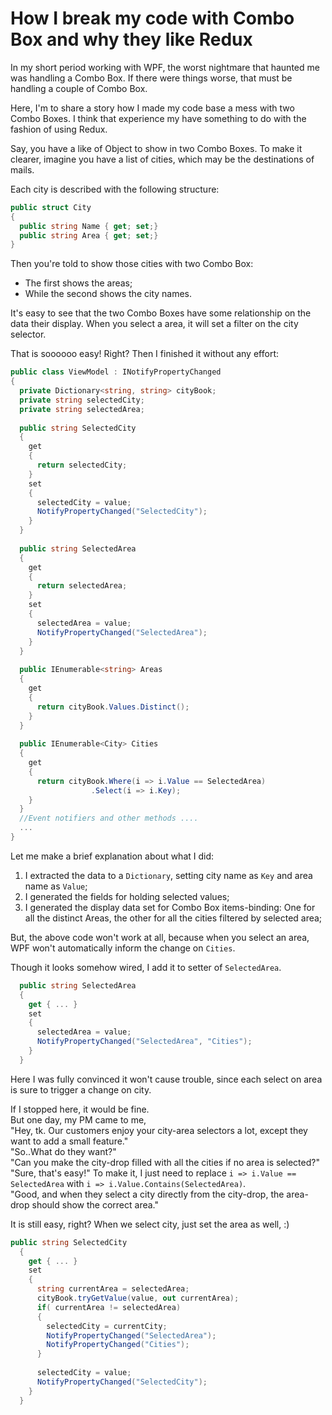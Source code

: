 # How I break my code with Combo Box and why they like Redux

In my short period working with WPF,
the worst nightmare that haunted me was handling a Combo Box.
If there were things worse, that must be handling a couple of Combo Box.

Here, I'm to share a story how I made my code base a mess with two Combo Boxes. 
 I think that experience my have something to do with the fashion of using Redux.

Say, you have a like of Object to show in two Combo Boxes.
To make it clearer, imagine you have a list of cities, 
 which may be the destinations of mails.

Each city is described with the following structure:
```csharp
public struct City
{
  public string Name { get; set;}
  public string Area { get; set;}
}
```

Then you're told to show those cities with two Combo Box:
 - The first shows the areas;
 - While the second shows the city names.

It's easy to see that the two Combo Boxes have some relationship on the data their display.
When you select a area, it will set a filter on the city selector.

That is soooooo easy! Right? 
Then I finished it without any effort:

```csharp
public class ViewModel : INotifyPropertyChanged
{
  private Dictionary<string, string> cityBook;
  private string selectedCity;
  private string selectedArea;
  
  public string SelectedCity
  {
    get 
    {
      return selectedCity;
    }
    set
    {
      selectedCity = value;
      NotifyPropertyChanged("SelectedCity");
    }
  }
  
  public string SelectedArea
  {
    get
    {
      return selectedArea;
    }
    set
    {
      selectedArea = value;
      NotifyPropertyChanged("SelectedArea");
    }
  }
    
  public IEnumerable<string> Areas
  {
    get 
    {
      return cityBook.Values.Distinct();
    }
  }
  
  public IEnumerable<City> Cities
  {
    get
    {
      return cityBook.Where(i => i.Value == SelectedArea)
                  .Select(i => i.Key);
    }
  }
  //Event notifiers and other methods ....
  ...
}
```
Let me make a brief explanation about what I did:
 1. I extracted the data to a `Dictionary`, setting city name as `Key` and area name as `Value`;
 2. I generated the fields for holding selected values;
 3. I generated the display data set for Combo Box items-binding: 
    One for all the distinct Areas, the other for all the cities filtered by selected area;
    
But, the above code won't work at all, 
because when you select an area, WPF won't automatically inform the change on `Cities`.

Though it looks somehow wired, I add it to setter of `SelectedArea`.
```csharp
  public string SelectedArea
  {
    get { ... }
    set
    {
      selectedArea = value;
      NotifyPropertyChanged("SelectedArea", "Cities");
    }
  }
```
Here I was fully convinced it won't cause trouble, since each select on area is sure to trigger a change on city.

If I stopped here, it would be fine.  
But one day, my PM came to me,  
 "Hey, tk. Our customers enjoy your city-area selectors a lot, except they want to add a small feature."  
 "So..What do they want?"  
 "Can you make the city-drop filled with all the cities if no area is selected?"  
 "Sure, that's easy!" 
 To make it, I just need to replace `i => i.Value == SelectedArea` with `i => i.Value.Contains(SelectedArea)`.  
 "Good, and when they select a city directly from the city-drop, the area-drop should show the correct area."
 
It is still easy, right?
When we select city, just set the area as well, :)

```csharp
public string SelectedCity
  {
    get { ... }
    set
    {
      string currentArea = selectedArea;
      cityBook.tryGetValue(value, out currentArea);
      if( currentArea != selectedArea)
      {
        selectedCity = currentCity;
        NotifyPropertyChanged("SelectedArea");
        NotifyPropertyChanged("Cities");
      }
      
      selectedCity = value;
      NotifyPropertyChanged("SelectedCity");
    }
  }
```
